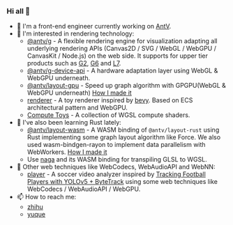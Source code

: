 ### Hi all 👋

- 🔭 I'm a front-end engineer currently working on [AntV](https://antv.antgroup.com/).
- 🎨 I'm interested in rendering technology:
  - [@antv/g](https://github.com/antvis/g) - A flexible rendering engine for visualization adapting all underlying rendering APIs (Canvas2D / SVG / WebGL / WebGPU / CanvasKit / Node.js) on the web side. It supports for upper tier products such as [G2](https://github.com/antvis/g2), [G6](https://github.com/antvis/g6) and [L7](https://github.com/antvis/l7).
  - [@antv/g-device-api](https://github.com/antvis/g-device-api) - A hardware adaptation layer using WebGL & WebGPU underneath.
  - [@antv/layout-gpu](https://github.com/antvis/layout/tree/v5/packages/layout-gpu) - Speed up graph algorithm with GPGPU(WebGL & WebGPU underneath) [How I made it](https://www.yuque.com/antv/ou292n/iumyla)
  - [renderer](https://github.com/xiaoiver/renderer) - A toy renderer inspired by [bevy](https://bevyengine.org). Based on ECS architectural pattern and WebGPU.
  - [Compute Toys](https://observablehq.com/@antv/compute-toys) - A collection of WGSL compute shaders.
- 🦀 I've also been learning Rust lately:
  - [@antv/layout-wasm](https://www.npmjs.com/package/@antv/layout-wasm) - A WASM binding of `@antv/layout-rust` using Rust implementing some graph layout algorithm like Force. We also used wasm-bindgen-rayon to implement data parallelism with WebWorkers. [How I made it](https://www.yuque.com/antv/ou292n/liecizqp9wkim3g6)
  - Use [naga](https://github.com/antvis/G/blob/next/rust/Cargo.toml) and its WASM binding for transpiling GLSL to WGSL.
- 🌱 Other web techniques like WebCodecs, WebAudioAPI and WebNN:
  - [player](https://github.com/xiaoiver/player) - A soccer video analyzer inspired by [Tracking Football Players with YOLOv5 + ByteTrack](https://medium.com/@amritangshu.mukherjee/tracking-football-players-with-yolov5-bytetrack-efa317c9aaa4) using some web techniques like WebCodecs / WebAudioAPI / WebGPU.
- 📫 How to reach me:
  - [zhihu](https://www.zhihu.com/people/pan-yu-qi-20)
  - [yuque](https://www.yuque.com/antv/ou292n)
